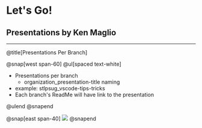 # Let's Go!

## Presentations by Ken Maglio

---
@title[Presentations Per Branch]

@snap[west span-60]
@ul[spaced text-white]
- Presentations per branch
  - organization_presentation-title naming
- example: stlpsug_vscode-tips-tricks
- Each branch's ReadMe will have link to the presentation

@ulend
@snapend

@snap[east span-40]
![](assets/img/conference.png)
@snapend

